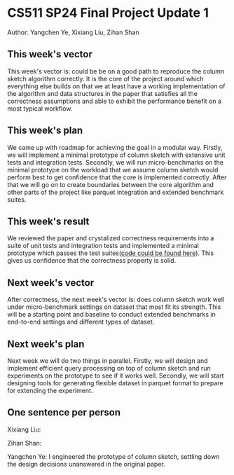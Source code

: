 # CS511 SP24 Final Project Update 1

Author: Yangchen Ye, Xixiang Liu, Zihan Shan

## This week's vector

This week's vector is: could be be on a good path to reproduce the column sketch algorithm correctly. It is the core of the project around which everything else builds on that we at least have a working implementation of the algorithm and data structures in the paper that satisfies all the correctness assumptions and able to exhibit the performance benefit on a most typical workflow. 

## This week's plan

We came up with roadmap for achieving the goal in a modular way. Firstly, we will implement a minimal prototype of column sketch with extensive unit tests and integration tests. Secondly, we will run micro-benchmarks on the minimal prototype on the workload that we assume column sketch would perform best to get confidence that the core is implemented correctly. After that we will go on to create boundaries between the core algorithm and other parts of the project like parquet integration and extended benchmark suites.

## This week's result

We reviewed the paper and crystalized correctness requirements into a suite of unit tests and integration tests and implemented a minimal prototype which passes the test suites([code could be found here](https://github.com/SP24-CS511-Final-Project/column-sketch)). This gives us confidence that the correctness property is solid.

## Next week's vector

After correctness, the next week's vector is: does column sketch work well under micro-benchmark settings on dataset that most fit its strength. This will be a starting point and baseline to conduct extended benchmarks in end-to-end settings and different types of dataset. 

## Next week's plan

Next week we will do two things in parallel. Firstly, we will design and implement efficient query processing on top of column sketch and run experiments on the prototype to see if it works well. Secondly, we will start designing tools for generating flexible dataset in parquet format to prepare for extending the experiment.

## One sentence per person

Xixiang Liu:

Zihan Shan: 

Yangchen Ye: I engineered the prototype of column sketch, settling down the design decisions unanswered in the original paper.